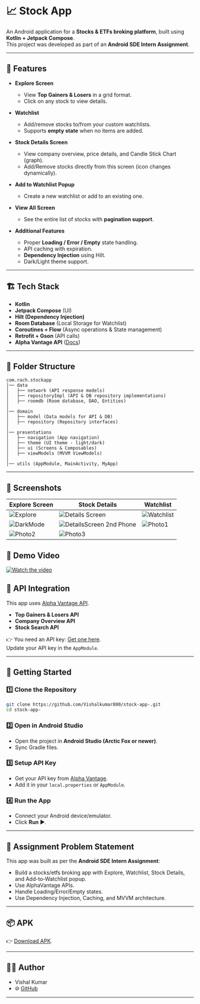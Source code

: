 # 📈 Stock App  

An Android application for a **Stocks & ETFs broking platform**, built using **Kotlin + Jetpack Compose**.  
This project was developed as part of an **Android SDE Intern Assignment**.  

---

## 📌 Features  

- **Explore Screen**  
  - View **Top Gainers & Losers** in a grid format.  
  - Click on any stock to view details.  

- **Watchlist**  
  - Add/remove stocks to/from your custom watchlists.  
  - Supports **empty state** when no items are added.  

- **Stock Details Screen**  
  - View company overview, price details, and Candle Stick Chart (graph).  
  - Add/Remove stocks directly from this screen (icon changes dynamically).  

- **Add to Watchlist Popup**  
  - Create a new watchlist or add to an existing one.  

- **View All Screen**  
  - See the entire list of stocks with **pagination support**.  

- **Additional Features**  
  - Proper **Loading / Error / Empty** state handling.  
  - API caching with expiration.  
  - **Dependency Injection** using Hilt.  
  - Dark/Light theme support.  

---

## 🏗️ Tech Stack  

- **Kotlin**  
- **Jetpack Compose** (UI)  
- **Hilt (Dependency Injection)**  
- **Room Database** (Local Storage for Watchlist)  
- **Coroutines + Flow** (Async operations & State management)  
- **Retrofit + Gson** (API calls)  
- **Alpha Vantage API** ([Docs](https://www.alphavantage.co/))  

---

## 📂 Folder Structure  

```
com.rach.stockapp
│── data
│   ├── network (API response models)
│   ├── repositoryImpl (API & DB repository implementations)
│   ├── roomdb (Room database, DAO, Entities)
│
│── domain
│   ├── model (Data models for API & DB)
│   ├── repository (Repository interfaces)
│
│── presentations
│   ├── navigation (App navigation)
│   ├── theme (UI theme - light/dark)
│   ├── ui (Screens & Composables)
│   ├── viewModels (MVVM ViewModels)
│
│── utils (AppModule, MainActivity, MyApp)
```

---

## 📸 Screenshots  

| Explore Screen | Stock Details | Watchlist |
|----------------|--------------|-----------|
| ![Explore](https://github.com/user-attachments/assets/142d4acd-9cf1-4fad-aa84-5b26326ed75b) | ![Details Screen](https://github.com/user-attachments/assets/bfdbb24c-7c38-4b44-a150-a50f8508904f) | ![Watchlist](https://github.com/user-attachments/assets/b378190c-6f38-47cf-a6e3-6bb5676ef793) |
| ![DarkMode](https://github.com/user-attachments/assets/d6a17494-a257-4191-bebe-bda2b48d8512) | ![DetailsScreen 2nd Phone](https://github.com/user-attachments/assets/309daaa1-6307-4d0d-bf72-7c5a28a16e45) | ![Photo1](https://github.com/user-attachments/assets/2c2a6e71-f583-4d5d-ac2d-6e98780323e9) |
| ![Photo2](https://github.com/user-attachments/assets/a239a73f-9625-454d-83b2-041463cd859d) | ![Photo3](https://github.com/user-attachments/assets/c40ecab9-29b4-42a6-aed9-cce35b6ffcb0) |  |

## 🎥 Demo Video  

[![Watch the video](https://img.youtube.com/vi/Wwlj9E07WGs/0.jpg)](https://youtu.be/Wwlj9E07WGs)

## 🔑 API Integration  

This app uses [Alpha Vantage API](https://www.alphavantage.co/).  
- **Top Gainers & Losers API**  
- **Company Overview API**  
- **Stock Search API**  

👉 You need an API key: [Get one here](https://www.alphavantage.co/support/#api-key).  
Update your API key in the `AppModule`.  

---

## 🚀 Getting Started  

### 1️⃣ Clone the Repository  
```bash
git clone https://github.com/Vishalkumar800/stock-app-.git
cd stock-app-
```

### 2️⃣ Open in Android Studio  
- Open the project in **Android Studio (Arctic Fox or newer)**.  
- Sync Gradle files.  

### 3️⃣ Setup API Key  
- Get your API key from [Alpha Vantage](https://www.alphavantage.co/).  
- Add it in your `local.properties` or `AppModule`.  

### 4️⃣ Run the App  
- Connect your Android device/emulator.  
- Click **Run ▶️**.  

---

## 📝 Assignment Problem Statement  

This app was built as per the **Android SDE Intern Assignment**:  
- Build a stocks/etfs broking app with Explore, Watchlist, Stock Details, and Add-to-Watchlist popup.  
- Use AlphaVantage APIs.  
- Handle Loading/Error/Empty states.  
- Use Dependency Injection, Caching, and MVVM architecture.  

---

## 📦 APK  

👉 [Download APK](https://drive.google.com/file/d/13mvk5bP5l5OHiuhWcquJ0bnzv5RhGo4n/view?usp=sharing).

---

## 👨‍💻 Author  

- Vishal Kumar  
- 🌐 [GitHub](https://github.com/Vishalkumar800)  

---
